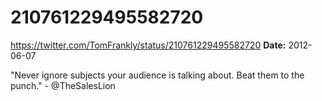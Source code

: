 # 210761229495582720
https://twitter.com/TomFrankly/status/210761229495582720
**Date:** 2012-06-07

"Never ignore subjects your audience is talking about. Beat them to the punch." - @TheSalesLion
